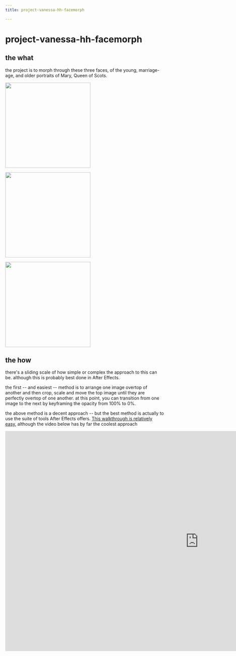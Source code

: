 ```yaml
---
title: project-vanessa-hh-facemorph

---
```


# project-vanessa-hh-facemorph

## the what 

the project is to morph through these three faces, of the young, marriage-age, and older portraits of Mary, Queen of Scots. 

<img src="https://files.slack.com/files-pri/T0HTW3H0V-F03673FER1N/clouet_1__child_.jpg?pub_secret=e3dc52c497"
	title="" height="270" />
    
<img src="https://files.slack.com/files-pri/T0HTW3H0V-F035EDQ99FF/clouet_2__wedding_ring_portrait_.jpg?pub_secret=20a20eda6c"
	title="" height="270" />
    
<img src="https://files.slack.com/files-pri/T0HTW3H0V-F0352NS4S6B/clouet_3__wimple_.jpg?pub_secret=19d0cc6c7b"
	title="" height="270" />
    
## the how

there's a sliding scale of how simple or complex the approach to this can be. although this is probably best done in After Effects. 

the first -- and easiest -- method is to arrange one image overtop of another and then crop, scale and move the top image until they are perfectly overtop of one another. at this point, you can transition from one image to the next by keyframing the opacity from 100% to 0%. 

the above method is a decent approach -- but the best method is actually to use the suite of tools After Effects offers. [This walkthrough is relatively easy](https://motionarray.com/learn/after-effects/after-effects-face-morph-effect/), although the video below has by far the coolest approach

<iframe width="1223" height="697" src="https://www.youtube.com/embed/OUMve8N4mj8" title="YouTube video player" frameborder="0" allow="accelerometer; autoplay; clipboard-write; encrypted-media; gyroscope; picture-in-picture" allowfullscreen></iframe>